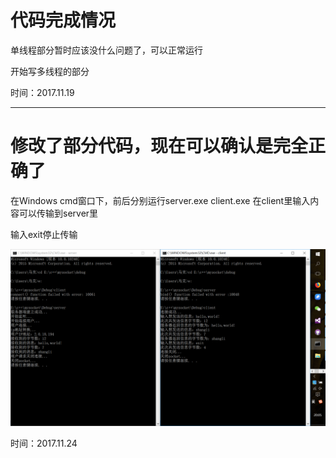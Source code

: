 # 代码完成情况

单线程部分暂时应该没什么问题了，可以正常运行

开始写多线程的部分

时间：2017.11.19

---

# 修改了部分代码，现在可以确认是完全正确了

在Windows cmd窗口下，前后分别运行server.exe client.exe 在client里输入内容可以传输到server里

输入exit停止传输

![Image text](https://github.com/shangli-cuc/picture/blob/master/%E5%8D%95%E7%BA%BF%E7%A8%8BWindows-Socket%E8%BF%90%E8%A1%8C.png)

时间：2017.11.24
